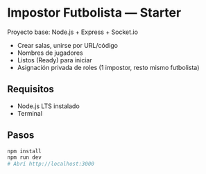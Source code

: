 # Impostor Futbolista — Starter

Proyecto base: Node.js + Express + Socket.io
- Crear salas, unirse por URL/código
- Nombres de jugadores
- Listos (Ready) para iniciar
- Asignación privada de roles (1 impostor, resto mismo futbolista)

## Requisitos
- Node.js LTS instalado
- Terminal

## Pasos
```bash
npm install
npm run dev
# Abrí http://localhost:3000
```
